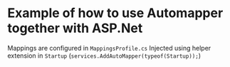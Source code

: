 # Example of how to use Automapper together with ASP.Net
Mappings are configured in `MappingsProfile.cs`
Injected using helper extension in `Startup` (`services.AddAutoMapper(typeof(Startup));`)